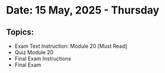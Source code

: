 # Date: 15 May, 2025 - Thursday

## Topics:
- Exam Text Instruction: Module 20 [Must Read]
- Quiz Module 20
- Final Exam Instructions
- Final Exam